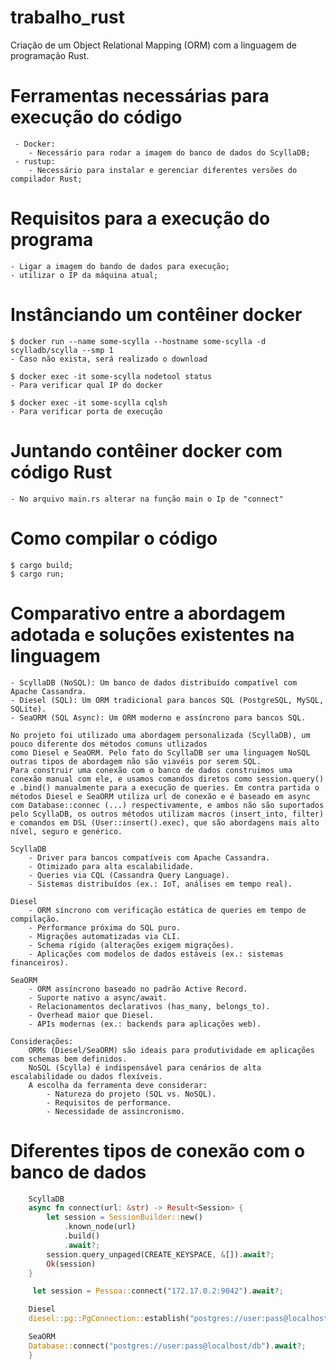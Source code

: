 # trabalho_rust
Criação de um Object Relational Mapping (ORM) com a linguagem de programação Rust.

# Ferramentas necessárias para execução do código
     - Docker:
        - Necessário para rodar a imagem do banco de dados do ScyllaDB;
     - rustup:
        - Necessário para instalar e gerenciar diferentes versões do compilador Rust;

# Requisitos para a execução do programa
    - Ligar a imagem do bando de dados para execução;
    - utilizar o IP da máquina atual;

# Instânciando um contêiner docker
    $ docker run --name some-scylla --hostname some-scylla -d scylladb/scylla --smp 1
    - Caso não exista, será realizado o download

    $ docker exec -it some-scylla nodetool status
    - Para verificar qual IP do docker

    $ docker exec -it some-scylla cqlsh
    - Para verificar porta de execução

# Juntando contêiner docker com código Rust
    - No arquivo main.rs alterar na função main o Ip de "connect"

# Como compilar o código
    $ cargo build;
    $ cargo run;

# Comparativo entre a abordagem adotada e soluções existentes na linguagem
    - ScyllaDB (NoSQL): Um banco de dados distribuído compatível com Apache Cassandra.
    - Diesel (SQL): Um ORM tradicional para bancos SQL (PostgreSQL, MySQL, SQLite).
    - SeaORM (SQL Async): Um ORM moderno e assíncrono para bancos SQL.

    No projeto foi utilizado uma abordagem personalizada (ScyllaDB), um pouco diferente dos métodos comuns utlizados
    como Diesel e SeaORM. Pelo fato do ScyllaDB ser uma linguagem NoSQL outras tipos de abordagem não são viavéis por serem SQL.
    Para construir uma conexão com o banco de dados construimos uma conexão manual com ele, e usamos comandos diretos como session.query() e .bind() manualmente para a execução de queries. Em contra partida o métodos Diesel e SeaORM utiliza url de conexão e é baseado em async com Database::connec (...) respectivamente, e ambos não são suportados pelo ScyllaDB, os outros métodos utilizam macros (insert_into, filter) e comandos em DSL (User::insert().exec), que são abordagens mais alto nível, seguro e genérico.
    
    ScyllaDB
        - Driver para bancos compatíveis com Apache Cassandra.
        - Otimizado para alta escalabilidade.
        - Queries via CQL (Cassandra Query Language).
        - Sistemas distribuídos (ex.: IoT, análises em tempo real).
    
    Diesel
        - ORM síncrono com verificação estática de queries em tempo de compilação.
        - Performance próxima do SQL puro.
        - Migrações automatizadas via CLI.
        - Schema rígido (alterações exigem migrações).
        - Aplicações com modelos de dados estáveis (ex.: sistemas financeiros).

    SeaORM
        - ORM assíncrono baseado no padrão Active Record.
        - Suporte nativo a async/await.
        - Relacionamentos declarativos (has_many, belongs_to).
        - Overhead maior que Diesel.
        - APIs modernas (ex.: backends para aplicações web).

    Considerações:
        ORMs (Diesel/SeaORM) são ideais para produtividade em aplicações com schemas bem definidos. 
        NoSQL (Scylla) é indispensável para cenários de alta escalabilidade ou dados flexíveis.
        A escolha da ferramenta deve considerar:    
            - Natureza do projeto (SQL vs. NoSQL).   
            - Requisitos de performance.
            - Necessidade de assincronismo.
            
# Diferentes tipos de conexão com o banco de dados

```rust
    ScyllaDB
    async fn connect(url: &str) -> Result<Session> {
        let session = SessionBuilder::new()
            .known_node(url)
            .build()
            .await?;
        session.query_unpaged(CREATE_KEYSPACE, &[]).await?;
        Ok(session)
    }

     let session = Pessoa::connect("172.17.0.2:9042").await?;

    Diesel
    diesel::pg::PgConnection::establish("postgres://user:pass@localhost/db")?;

    SeaORM
    Database::connect("postgres://user:pass@localhost/db").await?;
    } 
